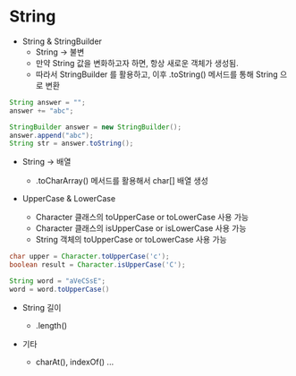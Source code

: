 # String

* String & StringBuilder
  * String -> 불변
  * 만약 String 값을 변화하고자 하면, 항상 새로운 객체가 생성됨.
  * 따라서 StringBuilder 를 활용하고, 이후 .toString() 메서드를 통해 String 으로 변환
```java
String answer = "";
answer += "abc";

StringBuilder answer = new StringBuilder();
answer.append("abc");
String str = answer.toString();
```

* String -> 배열
  * .toCharArray() 메서드를 활용해서 char[] 배열 생성

* UpperCase & LowerCase
  * Character 클래스의 toUpperCase or toLowerCase 사용 가능
  * Character 클래스의 isUpperCase or isLowerCase 사용 가능
  * String 객체의 toUpperCase or toLowerCase 사용 가능
```java
char upper = Character.toUpperCase('c');
boolean result = Character.isUpperCase('C');

String word = "aVeCSsE";
word = word.toUpperCase()
```

* String 길이
  * .length()

* 기타
  * charAt(), indexOf() ...